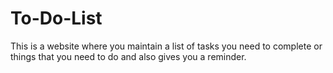# To-Do-List
This is a website where you maintain a list of tasks you need to complete or things that you need to do and also gives you a reminder.
